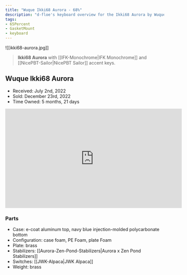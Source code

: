 ```yaml
---
title: "Wuque Ikki68 Aurora - 68%"
description: "d-floe's keyboard overview for the Ikki68 Aurora by Wuque Studio."
tags:
- 65Percent
- GasketMount
- keyboard
---
```


![[ikki68-aurora.jpg]]

> **Ikki68 Aurora** with [[IFK-Monochrome|IFK Monochrome]] and [[NicePBT-Sailor|NicePBT Sailor]] accent keys.

## Wuque Ikki68 Aurora

- Received: July 2nd, 2022
- Sold: December 23rd, 2022
- Time Owned: 5 months, 21 days

<iframe width="560" height="315" src="https://www.youtube-nocookie.com/embed/GLyIgpOkJB8" title="YouTube video player" frameborder="0" allow="accelerometer; autoplay; clipboard-write; encrypted-media; gyroscope; picture-in-picture; web-share" allowfullscreen></iframe>

### Parts

- Case: e-coat aluminum top, navy blue injection-molded polycarbonate bottom
- Configuration: case foam, PE Foam, plate Foam
- Plate: brass
- Stabilizers: [[Aurora-Zen-Pond-Stabilizers|Aurora x Zen Pond Stabilizers]]
- Switches: [[JWK-Alpaca|JWK Alpaca]]
- Weight: brass

